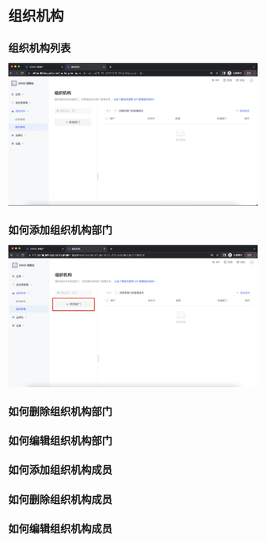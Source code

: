 # 组织机构

## 组织机构列表

![51](./images/51.png)

## 如何添加组织机构部门

![52](./images/52.png)

## 如何删除组织机构部门
## 如何编辑组织机构部门
## 如何添加组织机构成员
## 如何删除组织机构成员
## 如何编辑组织机构成员
